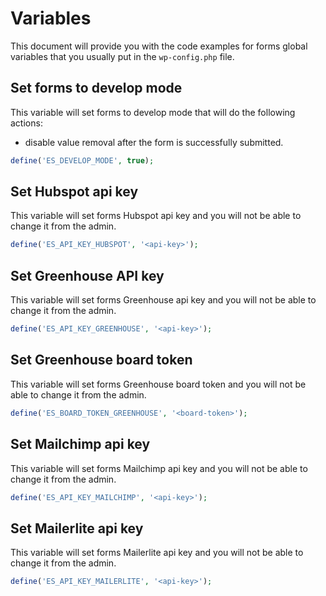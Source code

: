 # Variables

This document will provide you with the code examples for forms global variables that you usually put in the `wp-config.php` file.

## Set forms to develop mode

This variable will set forms to develop mode that will do the following actions:
* disable value removal after the form is successfully submitted. 

```php
define('ES_DEVELOP_MODE', true);
```

## Set Hubspot api key

This variable will set forms Hubspot api key and you will not be able to change it from the admin.

```php
define('ES_API_KEY_HUBSPOT', '<api-key>');
```

## Set Greenhouse API key

This variable will set forms Greenhouse api key and you will not be able to change it from the admin.

```php
define('ES_API_KEY_GREENHOUSE', '<api-key>');
```

## Set Greenhouse board token

This variable will set forms Greenhouse board token and you will not be able to change it from the admin.

```php
define('ES_BOARD_TOKEN_GREENHOUSE', '<board-token>');
```

## Set Mailchimp api key

This variable will set forms Mailchimp api key and you will not be able to change it from the admin.

```php
define('ES_API_KEY_MAILCHIMP', '<api-key>');
```

## Set Mailerlite api key

This variable will set forms Mailerlite api key and you will not be able to change it from the admin.

```php
define('ES_API_KEY_MAILERLITE', '<api-key>');
```
